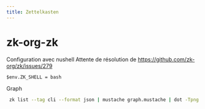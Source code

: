 ```yaml
---
title: Zettelkasten
---
```


# zk-org-zk

Configuration avec nushell
Attente de résolution de https://github.com/zk-org/zk/issues/279
```nu
$env.ZK_SHELL = bash
```
Graph
```sh
 zk list --tag cli --format json | mustache graph.mustache | dot -Tpng > picture.png
```
